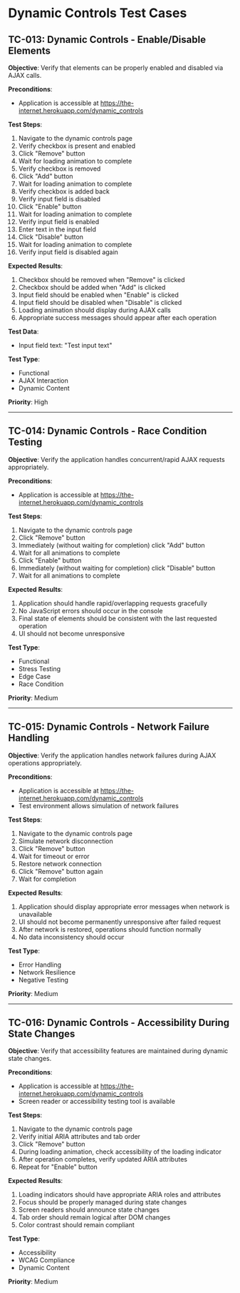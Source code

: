 # Dynamic Controls Test Cases

## TC-013: Dynamic Controls - Enable/Disable Elements

**Objective**: Verify that elements can be properly enabled and disabled via AJAX calls.

**Preconditions**:
- Application is accessible at https://the-internet.herokuapp.com/dynamic_controls

**Test Steps**:
1. Navigate to the dynamic controls page
2. Verify checkbox is present and enabled
3. Click "Remove" button
4. Wait for loading animation to complete
5. Verify checkbox is removed
6. Click "Add" button
7. Wait for loading animation to complete
8. Verify checkbox is added back
9. Verify input field is disabled
10. Click "Enable" button
11. Wait for loading animation to complete
12. Verify input field is enabled
13. Enter text in the input field
14. Click "Disable" button
15. Wait for loading animation to complete
16. Verify input field is disabled again

**Expected Results**:
1. Checkbox should be removed when "Remove" is clicked
2. Checkbox should be added when "Add" is clicked
3. Input field should be enabled when "Enable" is clicked
4. Input field should be disabled when "Disable" is clicked
5. Loading animation should display during AJAX calls
6. Appropriate success messages should appear after each operation

**Test Data**:
- Input field text: "Test input text"

**Test Type**: 
- Functional
- AJAX Interaction
- Dynamic Content

**Priority**: High

---

## TC-014: Dynamic Controls - Race Condition Testing

**Objective**: Verify the application handles concurrent/rapid AJAX requests appropriately.

**Preconditions**:
- Application is accessible at https://the-internet.herokuapp.com/dynamic_controls

**Test Steps**:
1. Navigate to the dynamic controls page
2. Click "Remove" button
3. Immediately (without waiting for completion) click "Add" button
4. Wait for all animations to complete
5. Click "Enable" button
6. Immediately (without waiting for completion) click "Disable" button
7. Wait for all animations to complete

**Expected Results**:
1. Application should handle rapid/overlapping requests gracefully
2. No JavaScript errors should occur in the console
3. Final state of elements should be consistent with the last requested operation
4. UI should not become unresponsive

**Test Type**: 
- Functional
- Stress Testing
- Edge Case
- Race Condition

**Priority**: Medium

---

## TC-015: Dynamic Controls - Network Failure Handling

**Objective**: Verify the application handles network failures during AJAX operations appropriately.

**Preconditions**:
- Application is accessible at https://the-internet.herokuapp.com/dynamic_controls
- Test environment allows simulation of network failures

**Test Steps**:
1. Navigate to the dynamic controls page
2. Simulate network disconnection
3. Click "Remove" button
4. Wait for timeout or error
5. Restore network connection
6. Click "Remove" button again
7. Wait for completion

**Expected Results**:
1. Application should display appropriate error messages when network is unavailable
2. UI should not become permanently unresponsive after failed request
3. After network is restored, operations should function normally
4. No data inconsistency should occur

**Test Type**: 
- Error Handling
- Network Resilience
- Negative Testing

**Priority**: Medium

---

## TC-016: Dynamic Controls - Accessibility During State Changes

**Objective**: Verify that accessibility features are maintained during dynamic state changes.

**Preconditions**:
- Application is accessible at https://the-internet.herokuapp.com/dynamic_controls
- Screen reader or accessibility testing tool is available

**Test Steps**:
1. Navigate to the dynamic controls page
2. Verify initial ARIA attributes and tab order
3. Click "Remove" button
4. During loading animation, check accessibility of the loading indicator
5. After operation completes, verify updated ARIA attributes
6. Repeat for "Enable" button

**Expected Results**:
1. Loading indicators should have appropriate ARIA roles and attributes
2. Focus should be properly managed during state changes
3. Screen readers should announce state changes
4. Tab order should remain logical after DOM changes
5. Color contrast should remain compliant

**Test Type**: 
- Accessibility
- WCAG Compliance
- Dynamic Content

**Priority**: Medium